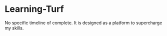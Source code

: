 # Learning-Turf
No specific timeline of complete. It is designed as a platform to supercharge my skills.
